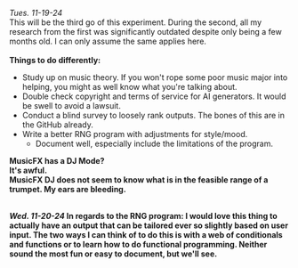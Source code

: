 *Tues. 11-19-24*
<br/> This will be the third go of this experiment. During the second, all my research from the first was significantly outdated despite only being a few months old. I can only assume the same applies here.
<br/><br/>**Things to do differently:**
- Study up on music theory. If you won't rope some poor music major into helping, you might as well know what you're talking about.
- Double check copyright and terms of service for AI generators. It would be swell to avoid a lawsuit. 
- Conduct a blind survey to loosely rank outputs. The bones of this are in the GitHub already.
- Write a better RNG program with adjustments for style/mood.
  - Document well, especially include the limitations of the program.
<b/>
MusicFX has a DJ Mode? <br/> It's awful. <br/> MusicFX DJ does not seem to know what is in the feasible range of a trumpet. My ears are bleeding. 
<br/><br/>

*Wed. 11-20-24*
In regards to the RNG program: I would love this thing to actually have an output that can be tailored ever so slightly based on user input. The two ways I can think of to do this is with a web of conditionals and functions or to learn how to do functional programming. Neither sound the most fun or easy to document, but we'll see. 
